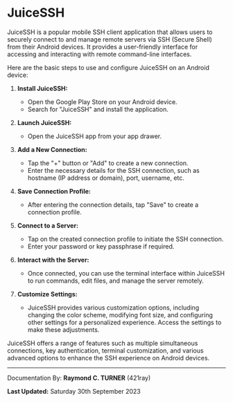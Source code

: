 # JuiceSSH

JuiceSSH is a popular mobile SSH client application that allows users to securely connect to and manage remote servers via SSH (Secure Shell) from their Android devices. It provides a user-friendly interface for accessing and interacting with remote command-line interfaces.

Here are the basic steps to use and configure JuiceSSH on an Android device:

1. **Install JuiceSSH:**
   - Open the Google Play Store on your Android device.
   - Search for "JuiceSSH" and install the application.

2. **Launch JuiceSSH:**
   - Open the JuiceSSH app from your app drawer.

3. **Add a New Connection:**
   - Tap the "+" button or "Add" to create a new connection.
   - Enter the necessary details for the SSH connection, such as hostname (IP address or domain), port, username, etc.

4. **Save Connection Profile:**
   - After entering the connection details, tap "Save" to create a connection profile.

5. **Connect to a Server:**
   - Tap on the created connection profile to initiate the SSH connection.
   - Enter your password or key passphrase if required.

6. **Interact with the Server:**
   - Once connected, you can use the terminal interface within JuiceSSH to run commands, edit files, and manage the server remotely.

7. **Customize Settings:**
   - JuiceSSH provides various customization options, including changing the color scheme, modifying font size, and configuring other settings for a personalized experience. Access the settings to make these adjustments.

JuiceSSH offers a range of features such as multiple simultaneous connections, key authentication, terminal customization, and various advanced options to enhance the SSH experience on Android devices.

---

Documentation By: **Raymond C. TURNER** (421ray)

**Last Updated:** Saturday 30th September 2023